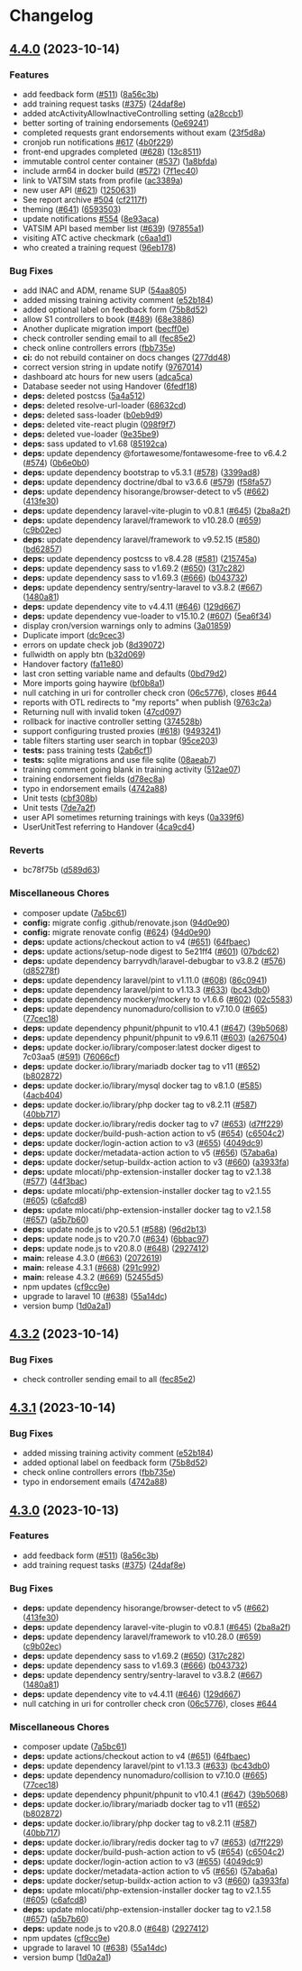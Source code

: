 # Changelog

## [4.4.0](https://github.com/sarantos92/controlcenter/compare/v4.3.2...v4.4.0) (2023-10-14)


### Features

* add feedback form ([#511](https://github.com/sarantos92/controlcenter/issues/511)) ([8a56c3b](https://github.com/sarantos92/controlcenter/commit/8a56c3b93fca1bafaa2f8ffdf09c4036ceffa947))
* add training request tasks ([#375](https://github.com/sarantos92/controlcenter/issues/375)) ([24daf8e](https://github.com/sarantos92/controlcenter/commit/24daf8eaa5d26c7cc46b190ca45c7de531b2fc1a))
* added atcActivityAllowInactiveControlling setting ([a28ccb1](https://github.com/sarantos92/controlcenter/commit/a28ccb1d87eb418315a4566c461fd93549d41bbd))
* better sorting of training endorsements ([0e69241](https://github.com/sarantos92/controlcenter/commit/0e69241989908fba594334b131e3268eff5dca72))
* completed requests grant endorsements without exam ([23f5d8a](https://github.com/sarantos92/controlcenter/commit/23f5d8a93f361d576c47d48f7e6f783d0f42acc7))
* cronjob run notifications [#617](https://github.com/sarantos92/controlcenter/issues/617) ([4b0f229](https://github.com/sarantos92/controlcenter/commit/4b0f22995754bf7799c44a426f6d62828767fe5b))
* front-end upgrades completed ([#628](https://github.com/sarantos92/controlcenter/issues/628)) ([13c8511](https://github.com/sarantos92/controlcenter/commit/13c8511e81f3b71d5c6a28c2fea614346efbbfc1))
* immutable control center container ([#537](https://github.com/sarantos92/controlcenter/issues/537)) ([1a8bfda](https://github.com/sarantos92/controlcenter/commit/1a8bfda2a9080adf4287a9501e1d8bfd1bb60eba))
* include arm64 in docker build ([#572](https://github.com/sarantos92/controlcenter/issues/572)) ([7f1ec40](https://github.com/sarantos92/controlcenter/commit/7f1ec40efe28bfe6af1a9f7395d113e3aa8e5231))
* link to VATSIM stats from profile ([ac3389a](https://github.com/sarantos92/controlcenter/commit/ac3389a85a79d7e89e73b6d0d2ef94716b510508))
* new user API ([#621](https://github.com/sarantos92/controlcenter/issues/621)) ([1250631](https://github.com/sarantos92/controlcenter/commit/12506311a5be5b2cf67e082071ca617857a08296))
* See report archive [#504](https://github.com/sarantos92/controlcenter/issues/504) ([cf2117f](https://github.com/sarantos92/controlcenter/commit/cf2117f63cec27d30b9dd57fd967b6222541dfd3))
* theming ([#641](https://github.com/sarantos92/controlcenter/issues/641)) ([6593503](https://github.com/sarantos92/controlcenter/commit/6593503abd4a451be413527a20de805a5974fa05))
* update notifications [#554](https://github.com/sarantos92/controlcenter/issues/554) ([8e93aca](https://github.com/sarantos92/controlcenter/commit/8e93aca42f4daaedb97a88aabe6245628b94c9ce))
* VATSIM API based member list ([#639](https://github.com/sarantos92/controlcenter/issues/639)) ([97855a1](https://github.com/sarantos92/controlcenter/commit/97855a180fca9ad51b1933ffdfffcb3cd947e8b1))
* visiting ATC active checkmark ([c6aa1d1](https://github.com/sarantos92/controlcenter/commit/c6aa1d1cc48ecbeddb8f8ea39cb52ebc277382da))
* who created a training request ([96eb178](https://github.com/sarantos92/controlcenter/commit/96eb17846d6f948c630b04bfca136a94145188d7))


### Bug Fixes

* add INAC and ADM, rename SUP ([54aa805](https://github.com/sarantos92/controlcenter/commit/54aa80505317de1b5a54c22a3eb0440cb4236691))
* added missing training activity comment ([e52b184](https://github.com/sarantos92/controlcenter/commit/e52b184a20c2004aa94880be397d3438fd04d2b2))
* added optional label on feedback form ([75b8d52](https://github.com/sarantos92/controlcenter/commit/75b8d5274328ad0102d3511ed180ab518fe53aea))
* allow S1 controllers to book ([#489](https://github.com/sarantos92/controlcenter/issues/489)) ([68e3886](https://github.com/sarantos92/controlcenter/commit/68e38869fa71f270d4a979bc319dd214bbcf824d))
* Another duplicate migration import ([becff0e](https://github.com/sarantos92/controlcenter/commit/becff0e1173e8ec7203959530e462e51e7ba0f56))
* check controller sending email to all ([fec85e2](https://github.com/sarantos92/controlcenter/commit/fec85e2096536b1c4e2a6f300da7416bdd6281c9))
* check online controllers errors ([fbb735e](https://github.com/sarantos92/controlcenter/commit/fbb735ebc8c675449218350e19bbc336f9e59e16))
* **ci:** do not rebuild container on docs changes ([277dd48](https://github.com/sarantos92/controlcenter/commit/277dd48f98b110aa4d7bf2938b2cda89df719b00))
* correct version string in update notify ([9767014](https://github.com/sarantos92/controlcenter/commit/9767014ed6a4cf3aeace5a1394f2f07efe53c965))
* dashboard atc hours for new users ([adca5ca](https://github.com/sarantos92/controlcenter/commit/adca5cac8bd25571456a6a6979ed36ec36a8bb4f))
* Database seeder not using Handover ([6fedf18](https://github.com/sarantos92/controlcenter/commit/6fedf185e7eef7adadf56453f1f7ba53745583c9))
* **deps:** deleted postcss ([5a4a512](https://github.com/sarantos92/controlcenter/commit/5a4a51241587ac2517b93e438964d8c13bf4921e))
* **deps:** deleted resolve-url-loader ([68632cd](https://github.com/sarantos92/controlcenter/commit/68632cd0d3aa3b216f6092b85527890fb3080eb7))
* **deps:** deleted sass-loader ([b0eb9d9](https://github.com/sarantos92/controlcenter/commit/b0eb9d9af3c45e1f91e940c604d12f6fa37e4a4a))
* **deps:** deleted vite-react plugin ([098f9f7](https://github.com/sarantos92/controlcenter/commit/098f9f730c343037f65269ea4dcaf39296796df3))
* **deps:** deleted vue-loader ([9e35be9](https://github.com/sarantos92/controlcenter/commit/9e35be9be085abae0628daee0286dd326c7aa13a))
* **deps:** sass updated to v1.68 ([85192ca](https://github.com/sarantos92/controlcenter/commit/85192ca43902743c682a1665dbd9e12bbc297451))
* **deps:** update dependency @fortawesome/fontawesome-free to v6.4.2 ([#574](https://github.com/sarantos92/controlcenter/issues/574)) ([0b6e0b0](https://github.com/sarantos92/controlcenter/commit/0b6e0b0727a62683d7c4d51163b21fd4d5aa467e))
* **deps:** update dependency bootstrap to v5.3.1 ([#578](https://github.com/sarantos92/controlcenter/issues/578)) ([3399ad8](https://github.com/sarantos92/controlcenter/commit/3399ad85ded12d48bd9480d787f5b978e1230e9f))
* **deps:** update dependency doctrine/dbal to v3.6.6 ([#579](https://github.com/sarantos92/controlcenter/issues/579)) ([f58fa57](https://github.com/sarantos92/controlcenter/commit/f58fa57bc39264f27aff010e904c6205395297a4))
* **deps:** update dependency hisorange/browser-detect to v5 ([#662](https://github.com/sarantos92/controlcenter/issues/662)) ([413fe30](https://github.com/sarantos92/controlcenter/commit/413fe3017e2040038e21a4c99b95bff250230408))
* **deps:** update dependency laravel-vite-plugin to v0.8.1 ([#645](https://github.com/sarantos92/controlcenter/issues/645)) ([2ba8a2f](https://github.com/sarantos92/controlcenter/commit/2ba8a2f54c86956f88da2984ec7362eddeea2a2d))
* **deps:** update dependency laravel/framework to v10.28.0 ([#659](https://github.com/sarantos92/controlcenter/issues/659)) ([c9b02ec](https://github.com/sarantos92/controlcenter/commit/c9b02ece260a7e9155f302f91a7d2e3b1423f4f0))
* **deps:** update dependency laravel/framework to v9.52.15 ([#580](https://github.com/sarantos92/controlcenter/issues/580)) ([bd62857](https://github.com/sarantos92/controlcenter/commit/bd62857317c9149530338c040edd7739fe78cd49))
* **deps:** update dependency postcss to v8.4.28 ([#581](https://github.com/sarantos92/controlcenter/issues/581)) ([215745a](https://github.com/sarantos92/controlcenter/commit/215745a9ee38d247e8277d84b4e878564e9236b5))
* **deps:** update dependency sass to v1.69.2 ([#650](https://github.com/sarantos92/controlcenter/issues/650)) ([317c282](https://github.com/sarantos92/controlcenter/commit/317c28255d53d37de1557f1aea2f7097ba67a8ec))
* **deps:** update dependency sass to v1.69.3 ([#666](https://github.com/sarantos92/controlcenter/issues/666)) ([b043732](https://github.com/sarantos92/controlcenter/commit/b043732583335742687d0050f57f385ceb33920b))
* **deps:** update dependency sentry/sentry-laravel to v3.8.2 ([#667](https://github.com/sarantos92/controlcenter/issues/667)) ([1480a81](https://github.com/sarantos92/controlcenter/commit/1480a813bcefbf277ec1d05bf1ea85d73c9d00b0))
* **deps:** update dependency vite to v4.4.11 ([#646](https://github.com/sarantos92/controlcenter/issues/646)) ([129d667](https://github.com/sarantos92/controlcenter/commit/129d667e61e69eeee40d95f5c28213dcdeaf7ed0))
* **deps:** update dependency vue-loader to v15.10.2 ([#607](https://github.com/sarantos92/controlcenter/issues/607)) ([5ea6f34](https://github.com/sarantos92/controlcenter/commit/5ea6f347010bf58f3ce4534dafeceeb26d006ec5))
* display cron/version warnings only to admins ([3a01859](https://github.com/sarantos92/controlcenter/commit/3a018594b859f7791339f8d0371da92403ed2d05))
* Duplicate import ([dc9cec3](https://github.com/sarantos92/controlcenter/commit/dc9cec31bb6f9aa5766e30a5f6ee6dde67a7b312))
* errors on update check job ([8d39072](https://github.com/sarantos92/controlcenter/commit/8d39072c227a62a76e44a9be95bea172232bd759))
* fullwidth on apply btn ([b32d069](https://github.com/sarantos92/controlcenter/commit/b32d069010de80a729ebc12d5e0e4e3ed17441d4))
* Handover factory ([fa11e80](https://github.com/sarantos92/controlcenter/commit/fa11e80131e40c1187412d8cafb9b18b31d1157f))
* last cron setting variable name and defaults ([0bd79d2](https://github.com/sarantos92/controlcenter/commit/0bd79d23ccf63724bac13b7f30b003b9f4c3a5ce))
* More imports going haywire ([bf0b8a1](https://github.com/sarantos92/controlcenter/commit/bf0b8a1fbcbcbd90ed058822a1a0930edadd795d))
* null catching in uri for controller check cron ([06c5776](https://github.com/sarantos92/controlcenter/commit/06c57765adaf9a6a412f771c81866cb326f9ff98)), closes [#644](https://github.com/sarantos92/controlcenter/issues/644)
* reports with OTL redirects to "my reports" when publish ([9763c2a](https://github.com/sarantos92/controlcenter/commit/9763c2a5bb3a5d480274343f727ef5d37edddc5d))
* Returning null with invalid token ([47cd097](https://github.com/sarantos92/controlcenter/commit/47cd09730c78b9749360785d58f6658687c87a25))
* rollback for inactive controller setting ([374528b](https://github.com/sarantos92/controlcenter/commit/374528b8c4835ee32f4921f6dadca285da7cee50))
* support configuring trusted proxies ([#618](https://github.com/sarantos92/controlcenter/issues/618)) ([9493241](https://github.com/sarantos92/controlcenter/commit/9493241085f59ee23698c74d117bfe28fe3f17ec))
* table filters starting user search in topbar ([95ce203](https://github.com/sarantos92/controlcenter/commit/95ce20377e9885dfa45c0c34654f6c3d646049c4))
* **tests:** pass training tests ([2ab6cf1](https://github.com/sarantos92/controlcenter/commit/2ab6cf110b3299ac8b5ad7ccae36bd82ae81b0da))
* **tests:** sqlite migrations and use file sqlite ([08aeab7](https://github.com/sarantos92/controlcenter/commit/08aeab78846bf88fa6f6a8f849919b5649fd7b61))
* training comment going blank in training activity ([512ae07](https://github.com/sarantos92/controlcenter/commit/512ae0794c3825b462afc371f58f063a8beb0677))
* training endorsement fields ([d78ec8a](https://github.com/sarantos92/controlcenter/commit/d78ec8a8317b3933203faf9cc83f802c2bcd98fb))
* typo in endorsement emails ([4742a88](https://github.com/sarantos92/controlcenter/commit/4742a8857eb858ead24824b7005f5801a6d3064e))
* Unit tests ([cbf308b](https://github.com/sarantos92/controlcenter/commit/cbf308b42ed0df6c732867eae1cf9b719d917e23))
* Unit tests ([7de7a2f](https://github.com/sarantos92/controlcenter/commit/7de7a2fc447783b76353e704398277840088bea4))
* user API sometimes returning trainings with keys ([0a339f6](https://github.com/sarantos92/controlcenter/commit/0a339f6f5f5d166260c9e351166a6b179a582365))
* UserUnitTest referring to Handover ([4ca9cd4](https://github.com/sarantos92/controlcenter/commit/4ca9cd4fbb1e7c4b1ec17fb1222d889fa93ca8ca))


### Reverts

* bc78f75b ([d589d63](https://github.com/sarantos92/controlcenter/commit/d589d633b166c8c5b149461c83213f989451abd9))


### Miscellaneous Chores

* composer update ([7a5bc61](https://github.com/sarantos92/controlcenter/commit/7a5bc618beb9e6fde3af03fb2d9a62da8dd22551))
* **config:** migrate config .github/renovate.json ([94d0e90](https://github.com/sarantos92/controlcenter/commit/94d0e90a6816106fd399f01e6fbd041ee910bd42))
* **config:** migrate renovate config ([#624](https://github.com/sarantos92/controlcenter/issues/624)) ([94d0e90](https://github.com/sarantos92/controlcenter/commit/94d0e90a6816106fd399f01e6fbd041ee910bd42))
* **deps:** update actions/checkout action to v4 ([#651](https://github.com/sarantos92/controlcenter/issues/651)) ([64fbaec](https://github.com/sarantos92/controlcenter/commit/64fbaeca0dfd24af770d2f634ebbc3dbff7d353a))
* **deps:** update actions/setup-node digest to 5e21ff4 ([#601](https://github.com/sarantos92/controlcenter/issues/601)) ([07bdc62](https://github.com/sarantos92/controlcenter/commit/07bdc621c254dcaf482280fe4b8eca9e2089ee90))
* **deps:** update dependency barryvdh/laravel-debugbar to v3.8.2 ([#576](https://github.com/sarantos92/controlcenter/issues/576)) ([d85278f](https://github.com/sarantos92/controlcenter/commit/d85278f66a80c18b19abf97acd7a0c40fb8db121))
* **deps:** update dependency laravel/pint to v1.11.0 ([#608](https://github.com/sarantos92/controlcenter/issues/608)) ([86c0941](https://github.com/sarantos92/controlcenter/commit/86c094153f04b893a39a97357b9205baf7952d23))
* **deps:** update dependency laravel/pint to v1.13.3 ([#633](https://github.com/sarantos92/controlcenter/issues/633)) ([bc43db0](https://github.com/sarantos92/controlcenter/commit/bc43db0b038fc410293f1613d63f6fdde6a8909f))
* **deps:** update dependency mockery/mockery to v1.6.6 ([#602](https://github.com/sarantos92/controlcenter/issues/602)) ([02c5583](https://github.com/sarantos92/controlcenter/commit/02c5583e12fb5bcdcc0beb36d20bd70f5a949f4e))
* **deps:** update dependency nunomaduro/collision to v7.10.0 ([#665](https://github.com/sarantos92/controlcenter/issues/665)) ([77cec18](https://github.com/sarantos92/controlcenter/commit/77cec18e2d628beed2cd5a62417d6534c37eb00a))
* **deps:** update dependency phpunit/phpunit to v10.4.1 ([#647](https://github.com/sarantos92/controlcenter/issues/647)) ([39b5068](https://github.com/sarantos92/controlcenter/commit/39b50687883d94e24997d0f331f0152510e2e042))
* **deps:** update dependency phpunit/phpunit to v9.6.11 ([#603](https://github.com/sarantos92/controlcenter/issues/603)) ([a267504](https://github.com/sarantos92/controlcenter/commit/a26750433b9f7c09f530327334ee49b09eb049a1))
* **deps:** update docker.io/library/composer:latest docker digest to 7c03aa5 ([#591](https://github.com/sarantos92/controlcenter/issues/591)) ([76066cf](https://github.com/sarantos92/controlcenter/commit/76066cfe368763920e7152d12fc9464819b7d462))
* **deps:** update docker.io/library/mariadb docker tag to v11 ([#652](https://github.com/sarantos92/controlcenter/issues/652)) ([b802872](https://github.com/sarantos92/controlcenter/commit/b8028724f57aeb313c957936685ce1340d65b002))
* **deps:** update docker.io/library/mysql docker tag to v8.1.0 ([#585](https://github.com/sarantos92/controlcenter/issues/585)) ([4acb404](https://github.com/sarantos92/controlcenter/commit/4acb4047bf64bf8a7a9ebda5a8bdcb2d44ec969e))
* **deps:** update docker.io/library/php docker tag to v8.2.11 ([#587](https://github.com/sarantos92/controlcenter/issues/587)) ([40bb717](https://github.com/sarantos92/controlcenter/commit/40bb717707e79588b2570ee98d974141c5dedc31))
* **deps:** update docker.io/library/redis docker tag to v7 ([#653](https://github.com/sarantos92/controlcenter/issues/653)) ([d7ff229](https://github.com/sarantos92/controlcenter/commit/d7ff229ba6ff73b7ae15690eb6cca2537ef72d6c))
* **deps:** update docker/build-push-action action to v5 ([#654](https://github.com/sarantos92/controlcenter/issues/654)) ([c6504c2](https://github.com/sarantos92/controlcenter/commit/c6504c2a52aa1ef9570ba5b162125beae2f26d03))
* **deps:** update docker/login-action action to v3 ([#655](https://github.com/sarantos92/controlcenter/issues/655)) ([4049dc9](https://github.com/sarantos92/controlcenter/commit/4049dc92f0c8e2a0bed8dce38bede614da5cfcb1))
* **deps:** update docker/metadata-action action to v5 ([#656](https://github.com/sarantos92/controlcenter/issues/656)) ([57aba6a](https://github.com/sarantos92/controlcenter/commit/57aba6a5e6c97a37ceedc116cbde971b3663dc99))
* **deps:** update docker/setup-buildx-action action to v3 ([#660](https://github.com/sarantos92/controlcenter/issues/660)) ([a3933fa](https://github.com/sarantos92/controlcenter/commit/a3933fadd6ac6f424473b15f591dc5cacc8473a1))
* **deps:** update mlocati/php-extension-installer docker tag to v2.1.38 ([#577](https://github.com/sarantos92/controlcenter/issues/577)) ([44f3bac](https://github.com/sarantos92/controlcenter/commit/44f3bace4dfe116c7ac865193ca619764d7f9dae))
* **deps:** update mlocati/php-extension-installer docker tag to v2.1.55 ([#605](https://github.com/sarantos92/controlcenter/issues/605)) ([c6afcd8](https://github.com/sarantos92/controlcenter/commit/c6afcd8e59aad025e1fe9e149175882e959ba11e))
* **deps:** update mlocati/php-extension-installer docker tag to v2.1.58 ([#657](https://github.com/sarantos92/controlcenter/issues/657)) ([a5b7b60](https://github.com/sarantos92/controlcenter/commit/a5b7b60a6aea101303f60f79df0a80d0c4ce16b5))
* **deps:** update node.js to v20.5.1 ([#588](https://github.com/sarantos92/controlcenter/issues/588)) ([96d2b13](https://github.com/sarantos92/controlcenter/commit/96d2b13e99e1ee974043c1d39b08276e3da18127))
* **deps:** update node.js to v20.7.0 ([#634](https://github.com/sarantos92/controlcenter/issues/634)) ([6bbac97](https://github.com/sarantos92/controlcenter/commit/6bbac9711d3423aea76527f7891a27a13ceb7a17))
* **deps:** update node.js to v20.8.0 ([#648](https://github.com/sarantos92/controlcenter/issues/648)) ([2927412](https://github.com/sarantos92/controlcenter/commit/2927412e4f96ea4014a274a4b6572838f170c9f4))
* **main:** release 4.3.0 ([#663](https://github.com/sarantos92/controlcenter/issues/663)) ([2072619](https://github.com/sarantos92/controlcenter/commit/207261994073f954758b4881f4bf2fb0718fad20))
* **main:** release 4.3.1 ([#668](https://github.com/sarantos92/controlcenter/issues/668)) ([291c992](https://github.com/sarantos92/controlcenter/commit/291c992b846aad611409f3ccf42849cb29b32b61))
* **main:** release 4.3.2 ([#669](https://github.com/sarantos92/controlcenter/issues/669)) ([52455d5](https://github.com/sarantos92/controlcenter/commit/52455d5f8f67c7e3557ac1972978309c5c9a8c63))
* npm updates ([cf9cc9e](https://github.com/sarantos92/controlcenter/commit/cf9cc9e67299c06def8c32f74b5c92d4d1aea5ee))
* upgrade to laravel 10 ([#638](https://github.com/sarantos92/controlcenter/issues/638)) ([55a14dc](https://github.com/sarantos92/controlcenter/commit/55a14dc768874e0585b4c0e080d59a2791cf48e3))
* version bump ([1d0a2a1](https://github.com/sarantos92/controlcenter/commit/1d0a2a180e10d2aec30bfee8ca84cb8eae5423bf))

## [4.3.2](https://github.com/Vatsim-Scandinavia/controlcenter/compare/v4.3.1...v4.3.2) (2023-10-14)


### Bug Fixes

* check controller sending email to all ([fec85e2](https://github.com/Vatsim-Scandinavia/controlcenter/commit/fec85e2096536b1c4e2a6f300da7416bdd6281c9))

## [4.3.1](https://github.com/Vatsim-Scandinavia/controlcenter/compare/v4.3.0...v4.3.1) (2023-10-14)


### Bug Fixes

* added missing training activity comment ([e52b184](https://github.com/Vatsim-Scandinavia/controlcenter/commit/e52b184a20c2004aa94880be397d3438fd04d2b2))
* added optional label on feedback form ([75b8d52](https://github.com/Vatsim-Scandinavia/controlcenter/commit/75b8d5274328ad0102d3511ed180ab518fe53aea))
* check online controllers errors ([fbb735e](https://github.com/Vatsim-Scandinavia/controlcenter/commit/fbb735ebc8c675449218350e19bbc336f9e59e16))
* typo in endorsement emails ([4742a88](https://github.com/Vatsim-Scandinavia/controlcenter/commit/4742a8857eb858ead24824b7005f5801a6d3064e))

## [4.3.0](https://github.com/Vatsim-Scandinavia/controlcenter/compare/v4.2.3...v4.3.0) (2023-10-13)


### Features

* add feedback form ([#511](https://github.com/Vatsim-Scandinavia/controlcenter/issues/511)) ([8a56c3b](https://github.com/Vatsim-Scandinavia/controlcenter/commit/8a56c3b93fca1bafaa2f8ffdf09c4036ceffa947))
* add training request tasks ([#375](https://github.com/Vatsim-Scandinavia/controlcenter/issues/375)) ([24daf8e](https://github.com/Vatsim-Scandinavia/controlcenter/commit/24daf8eaa5d26c7cc46b190ca45c7de531b2fc1a))


### Bug Fixes

* **deps:** update dependency hisorange/browser-detect to v5 ([#662](https://github.com/Vatsim-Scandinavia/controlcenter/issues/662)) ([413fe30](https://github.com/Vatsim-Scandinavia/controlcenter/commit/413fe3017e2040038e21a4c99b95bff250230408))
* **deps:** update dependency laravel-vite-plugin to v0.8.1 ([#645](https://github.com/Vatsim-Scandinavia/controlcenter/issues/645)) ([2ba8a2f](https://github.com/Vatsim-Scandinavia/controlcenter/commit/2ba8a2f54c86956f88da2984ec7362eddeea2a2d))
* **deps:** update dependency laravel/framework to v10.28.0 ([#659](https://github.com/Vatsim-Scandinavia/controlcenter/issues/659)) ([c9b02ec](https://github.com/Vatsim-Scandinavia/controlcenter/commit/c9b02ece260a7e9155f302f91a7d2e3b1423f4f0))
* **deps:** update dependency sass to v1.69.2 ([#650](https://github.com/Vatsim-Scandinavia/controlcenter/issues/650)) ([317c282](https://github.com/Vatsim-Scandinavia/controlcenter/commit/317c28255d53d37de1557f1aea2f7097ba67a8ec))
* **deps:** update dependency sass to v1.69.3 ([#666](https://github.com/Vatsim-Scandinavia/controlcenter/issues/666)) ([b043732](https://github.com/Vatsim-Scandinavia/controlcenter/commit/b043732583335742687d0050f57f385ceb33920b))
* **deps:** update dependency sentry/sentry-laravel to v3.8.2 ([#667](https://github.com/Vatsim-Scandinavia/controlcenter/issues/667)) ([1480a81](https://github.com/Vatsim-Scandinavia/controlcenter/commit/1480a813bcefbf277ec1d05bf1ea85d73c9d00b0))
* **deps:** update dependency vite to v4.4.11 ([#646](https://github.com/Vatsim-Scandinavia/controlcenter/issues/646)) ([129d667](https://github.com/Vatsim-Scandinavia/controlcenter/commit/129d667e61e69eeee40d95f5c28213dcdeaf7ed0))
* null catching in uri for controller check cron ([06c5776](https://github.com/Vatsim-Scandinavia/controlcenter/commit/06c57765adaf9a6a412f771c81866cb326f9ff98)), closes [#644](https://github.com/Vatsim-Scandinavia/controlcenter/issues/644)


### Miscellaneous Chores

* composer update ([7a5bc61](https://github.com/Vatsim-Scandinavia/controlcenter/commit/7a5bc618beb9e6fde3af03fb2d9a62da8dd22551))
* **deps:** update actions/checkout action to v4 ([#651](https://github.com/Vatsim-Scandinavia/controlcenter/issues/651)) ([64fbaec](https://github.com/Vatsim-Scandinavia/controlcenter/commit/64fbaeca0dfd24af770d2f634ebbc3dbff7d353a))
* **deps:** update dependency laravel/pint to v1.13.3 ([#633](https://github.com/Vatsim-Scandinavia/controlcenter/issues/633)) ([bc43db0](https://github.com/Vatsim-Scandinavia/controlcenter/commit/bc43db0b038fc410293f1613d63f6fdde6a8909f))
* **deps:** update dependency nunomaduro/collision to v7.10.0 ([#665](https://github.com/Vatsim-Scandinavia/controlcenter/issues/665)) ([77cec18](https://github.com/Vatsim-Scandinavia/controlcenter/commit/77cec18e2d628beed2cd5a62417d6534c37eb00a))
* **deps:** update dependency phpunit/phpunit to v10.4.1 ([#647](https://github.com/Vatsim-Scandinavia/controlcenter/issues/647)) ([39b5068](https://github.com/Vatsim-Scandinavia/controlcenter/commit/39b50687883d94e24997d0f331f0152510e2e042))
* **deps:** update docker.io/library/mariadb docker tag to v11 ([#652](https://github.com/Vatsim-Scandinavia/controlcenter/issues/652)) ([b802872](https://github.com/Vatsim-Scandinavia/controlcenter/commit/b8028724f57aeb313c957936685ce1340d65b002))
* **deps:** update docker.io/library/php docker tag to v8.2.11 ([#587](https://github.com/Vatsim-Scandinavia/controlcenter/issues/587)) ([40bb717](https://github.com/Vatsim-Scandinavia/controlcenter/commit/40bb717707e79588b2570ee98d974141c5dedc31))
* **deps:** update docker.io/library/redis docker tag to v7 ([#653](https://github.com/Vatsim-Scandinavia/controlcenter/issues/653)) ([d7ff229](https://github.com/Vatsim-Scandinavia/controlcenter/commit/d7ff229ba6ff73b7ae15690eb6cca2537ef72d6c))
* **deps:** update docker/build-push-action action to v5 ([#654](https://github.com/Vatsim-Scandinavia/controlcenter/issues/654)) ([c6504c2](https://github.com/Vatsim-Scandinavia/controlcenter/commit/c6504c2a52aa1ef9570ba5b162125beae2f26d03))
* **deps:** update docker/login-action action to v3 ([#655](https://github.com/Vatsim-Scandinavia/controlcenter/issues/655)) ([4049dc9](https://github.com/Vatsim-Scandinavia/controlcenter/commit/4049dc92f0c8e2a0bed8dce38bede614da5cfcb1))
* **deps:** update docker/metadata-action action to v5 ([#656](https://github.com/Vatsim-Scandinavia/controlcenter/issues/656)) ([57aba6a](https://github.com/Vatsim-Scandinavia/controlcenter/commit/57aba6a5e6c97a37ceedc116cbde971b3663dc99))
* **deps:** update docker/setup-buildx-action action to v3 ([#660](https://github.com/Vatsim-Scandinavia/controlcenter/issues/660)) ([a3933fa](https://github.com/Vatsim-Scandinavia/controlcenter/commit/a3933fadd6ac6f424473b15f591dc5cacc8473a1))
* **deps:** update mlocati/php-extension-installer docker tag to v2.1.55 ([#605](https://github.com/Vatsim-Scandinavia/controlcenter/issues/605)) ([c6afcd8](https://github.com/Vatsim-Scandinavia/controlcenter/commit/c6afcd8e59aad025e1fe9e149175882e959ba11e))
* **deps:** update mlocati/php-extension-installer docker tag to v2.1.58 ([#657](https://github.com/Vatsim-Scandinavia/controlcenter/issues/657)) ([a5b7b60](https://github.com/Vatsim-Scandinavia/controlcenter/commit/a5b7b60a6aea101303f60f79df0a80d0c4ce16b5))
* **deps:** update node.js to v20.8.0 ([#648](https://github.com/Vatsim-Scandinavia/controlcenter/issues/648)) ([2927412](https://github.com/Vatsim-Scandinavia/controlcenter/commit/2927412e4f96ea4014a274a4b6572838f170c9f4))
* npm updates ([cf9cc9e](https://github.com/Vatsim-Scandinavia/controlcenter/commit/cf9cc9e67299c06def8c32f74b5c92d4d1aea5ee))
* upgrade to laravel 10 ([#638](https://github.com/Vatsim-Scandinavia/controlcenter/issues/638)) ([55a14dc](https://github.com/Vatsim-Scandinavia/controlcenter/commit/55a14dc768874e0585b4c0e080d59a2791cf48e3))
* version bump ([1d0a2a1](https://github.com/Vatsim-Scandinavia/controlcenter/commit/1d0a2a180e10d2aec30bfee8ca84cb8eae5423bf))
